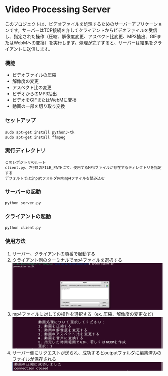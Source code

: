 # Video Processing Server
このプロジェクトは、ビデオファイルを処理するためのサーバーアプリケーションです。サーバーはTCP接続を介してクライアントからビデオファイルを受信し、指定された操作（圧縮、解像度変更、アスペクト比変更、MP3抽出、GIFまたはWebMへの変換）を実行します。処理が完了すると、サーバーは結果をクライアントに送信します。

### 機能
- ビデオファイルの圧縮
- 解像度の変更
- アスペクト比の変更
- ビデオからのMP3抽出
- ビデオをGIFまたはWebMに変換
- 動画の一部を切り取り変換

### セットアップ
```
sudo apt-get install python3-tk
sudo apt-get install ffmpeg
```
### 実行ディレクトリ
```
このレポジトリのルート
client.py、7行目のFILE_PATHにて、使用するMP4ファイルが存在するディレクトリを指定する
デフォルトではinputフォルダ内のmp4ファイルを読み込む
```
### サーバーの起動
```
python server.py
```

### クライアントの起動
```
python client.py
```

### 使用方法
1. サーバー、クライアントの順番で起動する
2. クライアント側のターミナルでmp4ファイルを選択する
![alt text](images/image_1.png)
3. mp4ファイルに対しての操作を選択する（ex. 圧縮、解像度の変更など）
![alt text](images/image_2.png)
4. サーバー側にリクエストが送られ、成功するとoutputフォルダに編集済みのファイルが保存される
![alt text](images/image_3.png)
